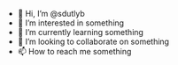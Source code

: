 - 👋 Hi, I’m @sdutlyb
- 👀 I’m interested in something
- 🌱 I’m currently learning something
- 💞️ I’m looking to collaborate on something
- 📫 How to reach me something

<!---
sdutlyb/sdutlyb is a ✨ special ✨ repository because its `README.md` (this file) appears on your GitHub profile.
You can click the Preview link to take a look at your changes.
--->
